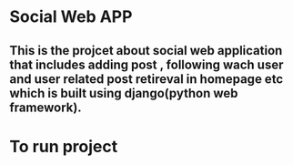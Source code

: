 # Social Web APP
## This is the projcet about social web application that includes adding post , following wach user and user related post retireval in homepage etc which is built using django(python web framework).

# To run project 
